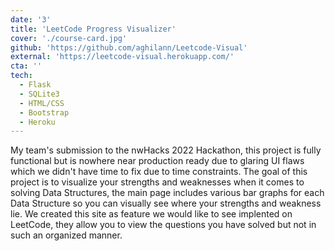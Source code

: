 ```yaml
---
date: '3'
title: 'LeetCode Progress Visualizer'
cover: './course-card.jpg'
github: 'https://github.com/aghilann/Leetcode-Visual'
external: 'https://leetcode-visual.herokuapp.com/'
cta: ''
tech:
  - Flask
  - SQLite3
  - HTML/CSS
  - Bootstrap
  - Heroku
---
```


My team's submission to the nwHacks 2022 Hackathon, this project is fully functional but is nowhere near production ready due to glaring UI flaws which we didn't have time to fix due to time constraints. The goal of this project is to visualize your strengths and weaknesses when it comes to solving Data Structures, the main page includes various bar graphs for each Data Structure so you can visually see where your strengths and weakness lie. We created this site as feature we would like to see implented on LeetCode, they allow you to view the questions you have solved but not in such an organized manner.
